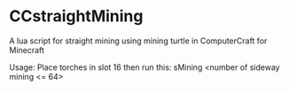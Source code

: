 # CCstraightMining
A lua script for straight mining using mining turtle in ComputerCraft for Minecraft

Usage:
Place torches in slot 16 then run this:
sMining <number of sideway mining <= 64>
